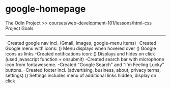 # google-homepage
The Odin Project >> courses/web-development-101/lessons/html-css
Project Goals
****************************
 -Created google nav incl. (Gmail, Images, google-menu items)
 -Created Google menu with icons:
	() Menu displays when hovered over
	() Google icons as links
 -Created notifications icon:
	() Displays and hides on click (used javascript function + onsubmit)
 -Created search bar with microphone icon from fontawesome.
 -Created "Google Search" and "I'm Feeling Lucky" buttons.
 -Created footer incl. (advertising, business, about, privacy terms, settings)
	() Settings includes menu of additional links hidden, display on click


